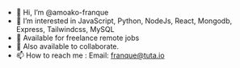 - 👋 Hi, I’m @amoako-franque
- 👀 I’m interested in JavaScript, Python, NodeJs, React, Mongodb, Express, Tailwindcss, MySQL
- 🌱 Available for freelance remote jobs
- 💞️ Also available to collaborate. 
- 📫 How to reach me : Email: franque@tuta.io

<!---
amoako-franque/amoako-franque is a ✨ special ✨ repository because its `README.md` (this file) appears on your GitHub profile.
You can click the Preview link to take a look at your changes.
--->
